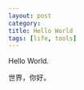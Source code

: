 ```yaml
---
layout: post
category: 
title: Hello World 
tags: [life, tools]
---
```


Hello World. 

世界，你好。

